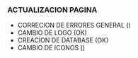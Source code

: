 <h3>ACTUALIZACION PAGINA</h3>

- CORRECION DE ERRORES GENERAL ()
- CAMBIO DE LOGO (OK)
- CREACION DE DATABASE (OK)
- CAMBIO DE ICONOS ()
